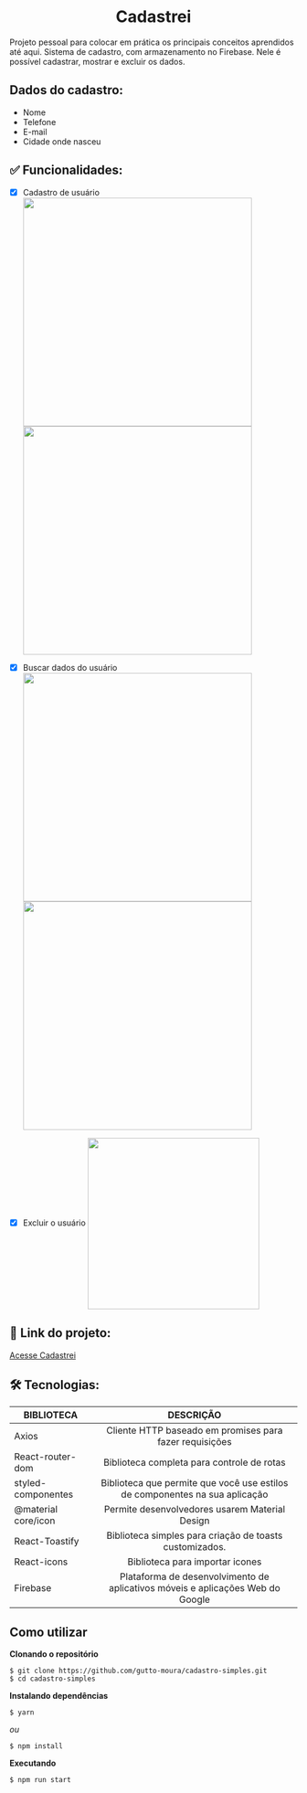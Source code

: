 <h1 align="center"> Cadastrei </h1>
Projeto pessoal para colocar em prática os principais conceitos aprendidos até aqui. Sistema de cadastro, com armazenamento no Firebase. Nele é possível cadastrar, mostrar e excluir os dados.

## Dados do cadastro:
* Nome
* Telefone
* E-mail
* Cidade onde nasceu

## ✅ Funcionalidades: 
- [x] Cadastro de usuário 
    <img src="https://user-images.githubusercontent.com/86565123/189910136-15fbb879-1dbc-497f-a4da-049663915a0f.png" width="400px" align= "center"/>
    <img src="https://user-images.githubusercontent.com/86565123/189910140-d8a343bc-14a2-4e6a-b0ea-8c32beb3d260.png" width="400px" align= "center"/>

- [x] Buscar dados do usuário
    <img src="https://user-images.githubusercontent.com/86565123/189910142-9ccd3064-4817-4a13-a8f8-370fad9ba761.png" width="400px" align= "center"/>
    <img src="https://user-images.githubusercontent.com/86565123/189910145-596ed0bb-5fc2-45a2-bb22-6f0ff0ee1a08.png" width="400px" align= "center"/>

- [x] Excluir o usuário
    <img src="https://user-images.githubusercontent.com/86565123/189910148-c36bb2fb-8e5e-4033-86ee-e2870352dba8.png" width="300px" align= "center"/>

## 🔗 Link do projeto:
[Acesse Cadastrei](https://cadastrei.netlify.app/)

## 🛠 Tecnologias:
| BIBLIOTECA          |                          DESCRIÇÃO                           |
| ------------------- | :----------------------------------------------------------: |
| Axios               |   Cliente HTTP baseado em promises para fazer requisições    |
| React-router-dom    |          Biblioteca completa para controle de rotas          |
| styled-componentes  | Biblioteca que permite que você use estilos de componentes na sua aplicação |
| @material core/icon |        Permite desenvolvedores usarem Material Design        |
| React-Toastify      |   Biblioteca simples para criação de toasts customizados.    |
| React-icons         |  Biblioteca para importar icones                             |
| Firebase            | Plataforma de desenvolvimento de aplicativos móveis e aplicações Web do Google |

## Como utilizar
**Clonando o repositório**
```
$ git clone https://github.com/gutto-moura/cadastro-simples.git
$ cd cadastro-simples
```
**Instalando dependências**
```
$ yarn
```
*ou*
```
$ npm install
```
**Executando**
```
$ npm run start
```
